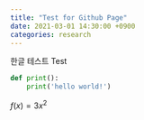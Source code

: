 ```yaml
---
title: "Test for Github Page"
date: 2021-03-01 14:30:00 +0900
categories: research
---
```

한글 테스트
Test

```python
def print():
	print('hello world!')
```

$f(x)=3x^2$
